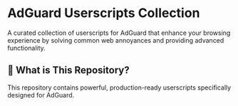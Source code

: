 # AdGuard Userscripts Collection

A curated collection of userscripts for AdGuard that enhance your browsing experience by solving common web annoyances and providing advanced functionality.


## 🎯 What is This Repository?

This repository contains powerful, production-ready userscripts specifically designed for AdGuard.